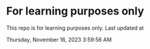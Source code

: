 # For learning purposes only
This repo is for learning purposes only.
Last updated at

Thursday, November 16, 2023 3:59:56 AM

